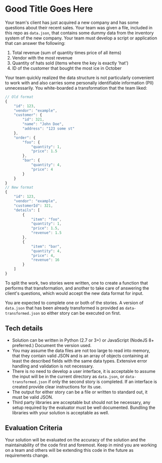 # Good Title Goes Here

Your team's client has just acquired a new company and has some questions about their recent sales. Your team was given a file, included in this repo as `data.json`, that contains some dummy data from the inventory system of the new company. Your team must develop a script or application that can answer the following:

1. Total revenue (sum of quantity times price of all items)
1. Vendor with the most revenue
1. Quantity of hats sold (items where the key is exactly 'hat')
1. ID of the customer that bought the most ice in October

Your team quickly realized the data structure is not particularly convenient to work with and also carries some personally identifiable information  (PII) unnecessarily. You white-boarded a transformation that the team liked:
```js
// Old format
{
    "id": 123,
    "vendor": "example",
    "customer": {
        "id": 321,
        "name": "John Doe",
        "address": "123 some st"
    },
    "order": {
        "foo": {
            "quantity": 1,
            "price": 1.5
        },
        "bar": {
            "quantity": 4,
            "price": 4
        }
    }
}
// New format
{
    "id": 123,
    "vendor": "example",
    "customerId": 321,
    "details": [
        {
            "item": "foo",
            "quantity": 1,
            "price": 1.5,
            "revenue": 1.5
        },
        {
            "item": "bar",
            "quantity": 4,
            "price": 4,
            "revenue": 16
        }
    ]
}
```
To split the work, two stories were written, one to create a function that performs that transformation, and another to take care of answering the client's questions, which would accept the new data format for input.

You are expected to complete one or both of the stories. A version of `data.json` that has been already transformed is provided as `data-transformed.json` so either story can be executed on first.

## Tech details
- Solution can be written in Python (2.7 or 3+) or JavaScript (NodeJS 8+ preferred.) Document the version used.
- You may assume the data files are not too large to read into memory, that they contain valid JSON and is an array of objects containing at least the described fields with the same data types. Extensive error handling and validation is not necessary.
- There is no need to develop a user interface, it is acceptable to assume the input will be in the current directory as `data.json`, or `data-transformed.json` if only the second story is completed. If an interface is created provide clear instructions for its use.
- The output for either story can be a file or written to standard out, it must be valid JSON.
- Third party libraries are acceptable but should not be necessary, any setup required by the evaluator must be well documented. Bundling the libraries with your solution is acceptable as well.

## Evaluation Criteria
Your solution will be evaluated on the accuracy of the solution and the maintainability of the code first and foremost. Keep in mind you are working on a team and others will be extending this code in the future as requirements change.
